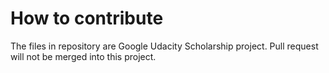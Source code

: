 # How to contribute

The files in repository are Google Udacity Scholarship project. Pull request will not be merged into this project.

